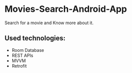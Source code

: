 # Movies-Search-Android-App
Search for a movie and Know more about it.
## Used technologies:
- Room Database
- REST APIs
- MVVM
- Retrofit
